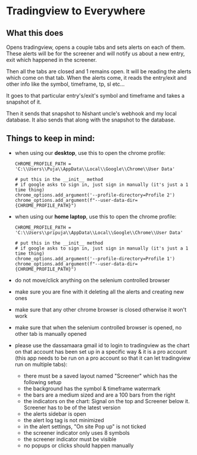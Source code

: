 
# Tradingview to Everywhere

## What this does
Opens tradingview, opens a couple tabs and sets alerts on each of them. These alerts will be for the screener and will notify us about a new entry, exit which happened in the screener. 

Then all the tabs are closed and 1 remains open. It will be reading the alerts which come on that tab. When the alerts come, it reads the entry/exit and other info like the symbol, timeframe, tp, sl etc...

It goes to that particular entry's/exit's symbol and timeframe and takes a snapshot of it.

Then it sends that snapshot to Nishant uncle's webhook and my local database. It also sends that along with the snapshot to the database.

## Things to keep in mind:
- when using our **desktop**, use this to open the chrome profile:
    ```
    CHROME_PROFILE_PATH = 'C:\\Users\\Puja\\AppData\\Local\\Google\\Chrome\\User Data'

    # put this in the __init__ method
    # if google asks to sign in, just sign in manually (it's just a 1 time thing)
    chrome_options.add_argument('--profile-directory=Profile 2')
    chrome_options.add_argument(f"--user-data-dir={CHROME_PROFILE_PATH}")
    ```

- when using our **home laptop**, use this to open the chrome profile:
    ```
    CHROME_PROFILE_PATH = 'C:\\Users\\pripuja\\AppData\\Local\\Google\\Chrome\\User Data'

    # put this in the __init__ method
    # if google asks to sign in, just sign in manually (it's just a 1 time thing)
    chrome_options.add_argument('--profile-directory=Profile 1')
    chrome_options.add_argument(f"--user-data-dir={CHROME_PROFILE_PATH}")
    ```

- do not move/click anything on the selenium controlled browser
- make sure you are fine with it deleting all the alerts and creating new ones
- make sure that any other chrome browser is closed otherwise it won't work
- make sure that when the selenium controlled browser is opened, no other tab is manually opened
- please use the dassamaara gmail id to login to tradingview as the chart on that account has been set up in a specific way & it is a pro account (this app needs to be run on a pro account so that it can let tradingview run on multiple tabs):
    - there must be a saved layout named "Screener" which has the following setup
    - the background has the symbol & timeframe watermark
    - the bars are a medium sized and are a 100 bars from the right
    - the indicators on the chart: Signal on the top and Screener below it. Screener has to be of the latest version
    - the alerts sidebar is open
    - the alert log tag is not minimized
    - in the alert settings, "On site Pop up" is not ticked
    - the screener indicator only uses 8 symbols
    - the screener indicator must be visible
    - no popups or clicks should happen manually
